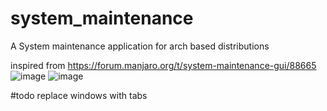 # system_maintenance
A System maintenance application for arch based distributions

inspired from https://forum.manjaro.org/t/system-maintenance-gui/88665
![image](https://user-images.githubusercontent.com/85059778/144753086-47b14241-d355-4b30-9db5-3e9f043535ac.png)
![image](https://user-images.githubusercontent.com/85059778/144753099-b14c6d2a-e65a-4bc7-9007-3a4dda444a85.png)

#todo
replace windows with tabs

